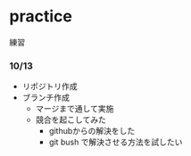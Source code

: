 # practice
練習

### 10/13
- リポジトリ作成
- ブランチ作成
  - マージまで通して実施
  - 競合を起こしてみた
    - githubからの解決をした
    - git bush で解決させる方法を試したい


